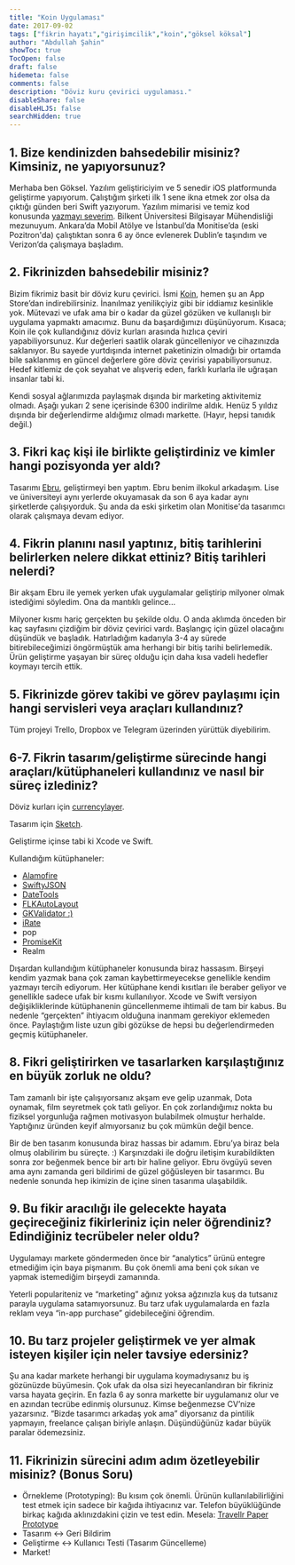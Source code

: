 ```yaml
---
title: "Koin Uygulaması"
date: 2017-09-02
tags: ["fikrin hayatı","girişimcilik","koin","göksel köksal"]
author: "Abdullah Şahin"
showToc: true
TocOpen: false
draft: false
hidemeta: false
comments: false
description: "Döviz kuru çevirici uygulaması."
disableShare: false
disableHLJS: false
searchHidden: true
---
```


## 1. Bize kendinizden bahsedebilir misiniz? Kimsiniz, ne yapıyorsunuz?

Merhaba ben Göksel. Yazılım geliştiriciyim ve 5 senedir iOS platformunda geliştirme yapıyorum. Çalıştığım şirketi ilk 1 sene ikna etmek zor olsa da çıktığı günden beri Swift yazıyorum. Yazılım mimarisi ve temiz kod konusunda [yazmayı severim](https://medium.com/@gokselkoksal). Bilkent Üniversitesi Bilgisayar Mühendisliği mezunuyum. Ankara’da Mobil Atölye ve İstanbul’da Monitise’da (eski Pozitron'da) çalıştıktan sonra 6 ay önce evlenerek Dublin’e taşındım ve Verizon’da çalışmaya başladım.

## 2. Fikrinizden bahsedebilir misiniz?

Bizim fikrimiz basit bir döviz kuru çevirici. İsmi [Koin](https://itunes.apple.com/us/app/koin-simple-currency-converter/id1057039641), hemen şu an App Store’dan indirebilirsiniz. İnanılmaz yenilikçiyiz gibi bir iddiamız kesinlikle yok. Mütevazi ve ufak ama bir o kadar da güzel gözüken ve kullanışlı bir uygulama yapmaktı amacımız. Bunu da başardığımızı düşünüyorum. Kısaca; Koin ile çok kullandığınız döviz kurları arasında hızlıca çeviri yapabiliyorsunuz. Kur değerleri saatlik olarak güncelleniyor ve cihazınızda saklanıyor. Bu sayede yurtdışında internet paketinizin olmadığı bir ortamda bile saklanmış en güncel değerlere göre döviz çevirisi yapabiliyorsunuz. Hedef kitlemiz de çok seyahat ve alışveriş eden, farklı kurlarla ile uğraşan insanlar tabi ki.

Kendi sosyal ağlarımızda paylaşmak dışında bir marketing aktivitemiz olmadı. Aşağı yukarı 2 sene içerisinde 6300 indirilme aldık. Henüz 5 yıldız dışında bir değerlendirme aldığımız olmadı markette. (Hayır, hepsi tanıdık değil.)

## 3. Fikri kaç kişi ile birlikte geliştirdiniz ve kimler hangi pozisyonda yer aldı?

Tasarımı [Ebru](https://dribbble.com/ebruhu), geliştirmeyi ben yaptım. Ebru benim ilkokul arkadaşım. Lise ve üniversiteyi aynı yerlerde okuyamasak da son 6 aya kadar aynı şirketlerde çalışıyorduk. Şu anda da eski şirketim olan Monitise'da tasarımcı olarak çalışmaya devam ediyor.

## 4. Fikrin planını nasıl yaptınız, bitiş tarihlerini belirlerken nelere dikkat ettiniz? Bitiş tarihleri nelerdi?

Bir akşam Ebru ile yemek yerken ufak uygulamalar geliştirip milyoner olmak istediğimi söyledim. Ona da mantıklı gelince…

Milyoner kısmı hariç gerçekten bu şekilde oldu. O anda aklımda önceden bir kaç sayfasını çizdiğim bir döviz çevirici vardı. Başlangıç için güzel olacağını düşündük ve başladık. Hatırladığım kadarıyla 3-4 ay sürede bitirebileceğimizi öngörmüştük ama herhangi bir bitiş tarihi belirlemedik. Ürün geliştirme yaşayan bir süreç olduğu için daha kısa vadeli hedefler koymayı tercih ettik.

## 5. Fikrinizde görev takibi ve görev paylaşımı için hangi servisleri veya araçları kullandınız?

Tüm projeyi Trello, Dropbox ve Telegram üzerinden yürüttük diyebilirim.

## 6-7. Fikrin tasarım/geliştirme sürecinde hangi araçları/kütüphaneleri kullandınız ve nasıl bir süreç izlediniz?

Döviz kurları için [currencylayer](http://www.currencylayer.com).

Tasarım için [Sketch](https://www.sketchapp.com/).

Geliştirme içinse tabi ki Xcode ve Swift.

Kullandığım kütüphaneler:
* [Alamofire](https://github.com/Alamofire/Alamofire)
* [SwiftyJSON](https://github.com/SwiftyJSON/SwiftyJSON)
* [DateTools](https://github.com/MatthewYork/DateTools)
* [FLKAutoLayout](https://github.com/floriankugler/FLKAutoLayout)
* [GKValidator :)](https://github.com/gokselkoksal/GKValidator)
* [iRate](https://github.com/nicklockwood/iRate)
* pop
* [PromiseKit](https://github.com/mxcl/PromiseKit)
* Realm

Dışardan kullandığım kütüphaneler konusunda biraz hassasım. Birşeyi kendim yazmak bana çok zaman kaybettirmeyecekse genellikle kendim yazmayı tercih ediyorum. Her kütüphane kendi kısıtları ile beraber geliyor ve genellikle sadece ufak bir kısmı kullanılıyor. Xcode ve Swift versiyon değişikliklerinde kütüphanenin güncellenmeme ihtimali de tam bir kabus. Bu nedenle “gerçekten” ihtiyacım olduğuna inanmam gerekiyor eklemeden önce. Paylaştığım liste uzun gibi gözükse de hepsi bu değerlendirmeden geçmiş kütüphaneler.

## 8. Fikri geliştirirken ve tasarlarken karşılaştığınız en büyük zorluk ne oldu?

Tam zamanlı bir işte çalışıyorsanız akşam eve gelip uzanmak, Dota oynamak, film seyretmek çok tatlı geliyor. En çok zorlandığımız nokta bu fiziksel yorgunluğa rağmen motivasyon bulabilmek olmuştur herhalde. Yaptığınız üründen keyif almıyorsanız bu çok mümkün değil bence.

Bir de ben tasarım konusunda biraz hassas bir adamım. Ebru’ya biraz bela olmuş olabilirim bu süreçte. :) Karşınızdaki ile doğru iletişim kurabildikten sonra zor beğenmek bence bir artı bir haline geliyor. Ebru övgüyü seven ama aynı zamanda geri bildirimi de güzel göğüsleyen bir tasarımcı. Bu nedenle sonunda hep ikimizin de içine sinen tasarıma ulaşabildik.

## 9. Bu fikir aracılığı ile gelecekte hayata geçireceğiniz fikirleriniz için neler öğrendiniz? Edindiğiniz tecrübeler neler oldu?

Uygulamayı markete göndermeden önce bir “analytics” ürünü entegre etmediğim için baya pişmanım. Bu çok önemli ama beni çok sıkan ve yapmak istemediğim birşeydi zamanında.

Yeterli populariteniz ve “marketing” ağınız yoksa ağzınızla kuş da tutsanız parayla uygulama satamıyorsunuz. Bu tarz ufak uygulamalarda en fazla reklam veya “in-app purchase” gidebileceğini öğrendim.

## 10. Bu tarz projeler geliştirmek ve yer almak isteyen kişiler için neler tavsiye edersiniz?

Şu ana kadar markete herhangi bir uygulama koymadıysanız bu iş gözünüzde büyümesin. Çok ufak da olsa sizi heyecanlandıran bir fikriniz varsa hayata geçirin. En fazla 6 ay sonra markette bir uygulamanız olur ve en azından tecrübe edinmiş olursunuz. Kimse beğenmezse CV’nize yazarsınız. “Bizde tasarımcı arkadaş yok ama” diyorsanız da pintilik yapmayın, freelance çalışan biriyle anlaşın. Düşündüğünüz kadar büyük paralar ödemezsiniz.

## 11. Fikrinizin sürecini adım adım özetleyebilir misiniz? (Bonus Soru)

* Örnekleme (Prototyping): Bu kısım çok önemli. Ürünün kullanılabilirliğini test etmek için sadece bir kağıda ihtiyacınız var. Telefon büyüklüğünde birkaç kağıda aklınızdakini çizin ve test edin. Mesela: [Travellr Paper Prototype](https://www.youtube.com/watch?v=_5FGeSQ7DBU)
* Tasarım <-> Geri Bildirim
* Geliştirme <-> Kullanıcı Testi (Tasarım Güncelleme)
* Market!
